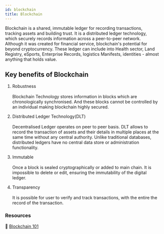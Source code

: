 ```yaml
---
id: blockchain
title: Blockchain
---
```


Blockchain is a shared, immutable ledger for recording transactions, tracking assets and building trust. It is a distributed ledger technology, which securely records information across a peer-to-peer network. Although it was created for financial service, blockchain's potential for beyond cryptocurrency. These ledger can include into Health sector, Land Registry, eSports, Enterprise Records, logistics Manifests, identities - almost anything that holds value.
## Key benefits of Blockchain

1. Robustness <br></br>
Blockchain Technology stores information in blocks which are chronologically synchronised. And these blocks cannot be controlled by an individual making blockchain highly secured.

2. Distributed Ledger Technology(DLT) <br></br>
Decentralised Ledger operates on peer to peer basis. DLT allows to record the transaction of assets and their details in multiple places at the same time without any central authority. Unlike traditional databases, distributed ledgers have no central data store or administration functionality.

3. Immutable <br></br>
Once a block is sealed cryptographically or added to main chain. It is impossible to delete or edit, ensuring the immutability of the digital ledger.

4. Transparency <br></br>
It is possible for user to verify and track transactions, with the entire the record of the transaction.

### Resources

:orange_book: [Blockchain 101](https://www.coindesk.com/learn/blockchain-101/what-is-blockchain-technology)